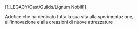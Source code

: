 [[_LEGACY/Cast/Guilds/Lignum Nobili]]

Artefice che ha dedicato tutta la sua vita alla sperimentazione, all'innovazione e alla creazioni di nuove attrezzature